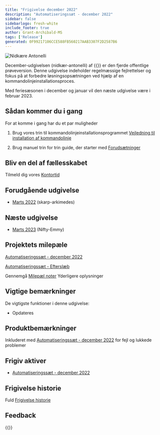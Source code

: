 ```yaml
---
title: "Frigivelse december 2022"
description: "Automatiseringssæt - december 2022"
sidebar: false
sidebarlogo: fresh-white
include_footer: true
author: Grant-Archibald-MS
tags: ['Release']
generated: 0F99217106CCE588FB560217AAB3307F2D2587B6
---
```


![Nidkære Antonelli](/images/zealous-antonelli.png)

December-udgivelsen (nidkær-antonelli) af {{<product-name>}} er den fjerde offentlige prøveversion. Denne udgivelse indeholder regelmæssige fejlrettelser og fokus på at forbedre løsningsopsætningen ved hjælp af en kommandolinjeinstallationsproces.

Med feriesæsonen i december og januar vil den næste udgivelse være i februar 2023.

## Sådan kommer du i gang

For at komme i gang har du et par muligheder

1. Brug vores trin til kommandolinjeinstallationsprogrammet [Vejledning til installation af kommandolinje](/da/get-started/install)

1. Brug manuel trin for trin guide, der starter med [Forudsætninger](https://learn.microsoft.com/power-automate/guidance/automation-kit/setup/prerequisites)

## Bliv en del af fællesskabet

Tilmeld dig vores [Kontortid](/da/office-hours)

## Forudgående udgivelse

- [Marts 2022](/da/releases/november-2022) (skarp-arkimedes)

## Næste udgivelse

- [Marts 2023](/da/releases/february-2023) (Nifty-Emmy)

## Projektets milepæle

[Automatiseringssæt - december 2022](https://github.com/orgs/microsoft/projects/486/views/5)

[Automatiseringssæt - Efterslæb](https://github.com/orgs/microsoft/projects/486/views/1)

Gennemgå [Milepæl noter](/da/releases/milestones) Yderligere oplysninger

## Vigtige bemærkninger

De vigtigste funktioner i denne udgivelse:

- Opdateres

## Produktbemærkninger

Inkluderet med [Automatiseringssæt - december 2022](https://github.com/microsoft/powercat-automation-kit/releases/tag/AutomationKit-December2022) for fejl og lukkede problemer

## Frigiv aktiver

- [Automatiseringssæt - december 2022](https://github.com/microsoft/powercat-automation-kit/releases/tag/AutomationKit-December2022)

## Frigivelse historie

Fuld [Frigivelse historie](/da/releases)

## Feedback

{{<questions name="/content/da/releases/december-2022.json" completed="Tak, fordi du gav feedback" showNavigationButtons="false" locale="da">}}

